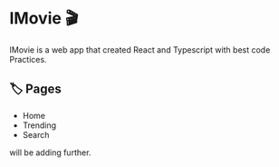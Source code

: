 
# IMovie 🎬

IMovie is a web app that created React and Typescript with best code Practices.

## 🏷️ Pages

- Home
- Trending
- Search

will be adding further.

